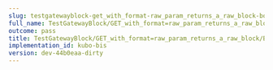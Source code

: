 ```yaml
---
slug: testgatewayblock-get_with_format-raw_param_returns_a_raw_block-body
full_name: TestGatewayBlock/GET_with_format=raw_param_returns_a_raw_block/Body
outcome: pass
title: TestGatewayBlock/GET_with_format=raw_param_returns_a_raw_block/Body
implementation_id: kubo-bis
version: dev-44b0eaa-dirty
---
```


